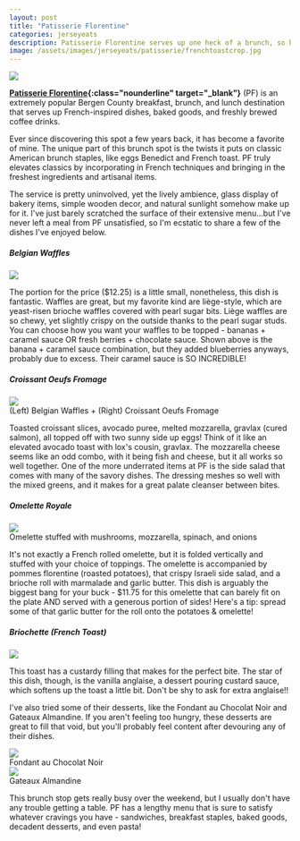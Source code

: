 ```yaml
---
layout: post
title: "Patisserie Florentine"
categories: jerseyeats
description: Patisserie Florentine serves up one heck of a brunch, so here's some of my recommendations!
image: /assets/images/jerseyeats/patisserie/frenchtoastcrop.jpg
---
```

<div class="singleimagecontainer">
    <img src="{{ page.image }}" class="image">
</div>

**[Patisserie Florentine](https://www.patisserieflorentine.com/){:class="nounderline" target="_blank"}** (PF) is an extremely popular Bergen County breakfast, brunch, and lunch destination that serves up French-inspired dishes, baked goods, and freshly brewed coffee drinks.

Ever since discovering this spot a few years back, it has become a favorite of mine. The unique part of this brunch spot is the twists it puts on classic American brunch staples, like eggs Benedict and French toast. PF truly elevates classics by incorporating in French techniques and bringing in the freshest ingredients and artisanal items.

The service is pretty uninvolved, yet the lively ambience, glass display of bakery items, simple wooden decor, and natural sunlight somehow make up for it. I've just barely scratched the surface of their extensive menu...but I've never left a meal from PF unsatisfied, so I'm ecstatic to share a few of the dishes I've enjoyed below.

##### Belgian Waffles

<div class="singleimagecontainer">
    <img src="/assets/images/jerseyeats/patisserie/waffles.JPG" class="image">
</div>

The portion for the price ($12.25) is a little small, nonetheless, this dish is fantastic. Waffles are great, but my favorite kind are liège-style, which are yeast-risen brioche waffles covered with pearl sugar bits. Liège waffles are so chewy, yet slightly crispy on the outside thanks to the pearl sugar studs. You can choose how you want your waffles to be topped - bananas + caramel sauce OR fresh berries + chocolate sauce. Shown above is the banana + caramel sauce combination, but they added blueberries anyways, probably due to excess. Their caramel sauce is SO INCREDIBLE!

##### Croissant Oeufs Fromage

<div class="singleimagecontainer">
    <img src="/assets/images/jerseyeats/patisserie/patisserie.jpg" class="image">
    <div class="singleimageoverlay">(Left) Belgian Waffles + (Right) Croissant Oeufs Fromage</div>  
</div>

Toasted croissant slices, avocado puree, melted mozzarella, gravlax (cured salmon), all topped off with two sunny side up eggs! Think of it like an elevated avocado toast with lox's cousin, gravlax. The mozzarella cheese seems like an odd combo, with it being fish and cheese, but it all works so well together. One of the more underrated items at PF is the side salad that comes with many of the savory dishes. The dressing meshes so well with the mixed greens, and it makes for a great palate cleanser between bites.

##### Omelette Royale

<div class="singleimagecontainer">
    <img src="/assets/images/jerseyeats/patisserie/omelet.jpg" class="image">
    <div class="singleimageoverlay">Omelette stuffed with mushrooms, mozzarella, spinach, and onions</div>  
</div>

It's not exactly a French rolled omelette, but it is folded vertically and stuffed with your choice of toppings. The omelette is accompanied by pommes florentine (roasted potatoes), that crispy Israeli side salad, and a brioche roll with marmalade and garlic butter. This dish is arguably the biggest bang for your buck - $11.75 for this omelette that can barely fit on the plate AND served with a generous portion of sides! Here's a tip: spread some of that garlic butter for the roll onto the potatoes & omelette!

##### Briochette (French Toast)

<div class="singleimagecontainer">
    <img src="/assets/images/jerseyeats/patisserie/frenchtoast.JPG" class="image">
</div>

This toast has a custardy filling that makes for the perfect bite. The star of this dish, though, is the vanilla anglaise, a dessert pouring custard sauce, which softens up the toast a little bit. Don't be shy to ask for extra anglaise!!

I've also tried some of their desserts, like the Fondant au Chocolat Noir and Gateaux Almandine. If you aren't feeling too hungry, these desserts are great to fill that void, but you'll probably feel content after devouring any of their dishes.

<div class="flex-container">
  <div class="flex-item">
        <img src="/assets/images/jerseyeats/patisserie/patisseriechoco.jpg" class="image">
        <div class="flexoverlay">Fondant au Chocolat Noir</div>
  </div>
  <div class="flex-item">
        <img src="/assets/images/jerseyeats/patisserie/almandine.jpg" class="image">
        <div class="flexoverlay">Gateaux Almandine</div>
  </div>
</div>

This brunch stop gets really busy over the weekend, but I usually don't have any trouble getting a table. PF has a lengthy menu that is sure to satisfy whatever cravings you have - sandwiches, breakfast staples, baked goods, decadent desserts, and even pasta!